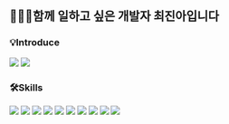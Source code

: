 ## 👩🏻‍💻함께 일하고 싶은 개발자 최진아입니다

### 💡Introduce
<a href="https://flower-vacation-498.notion.site/4b851f4fce6240dab99ea539208bacb3" target="_blank"><img src="https://img.shields.io/badge/Resume-000000?style=flat-square&logo=Notion&logoColor=white"/></a>
<a href="https://www.canva.com/design/DAFXbXXxmLo/5nOHrj0qSAQgpTvTCluG6A/view?utm_content=DAFXbXXxmLo&utm_campaign=designshare&utm_medium=link&utm_source=publishsharelink" target="_blank"><img src="https://img.shields.io/badge/Portfolio-00C4CC?style=flat-square&logo=Canva&logoColor=white"/></a>

### 🛠Skills
<div>
  <img src="https://img.shields.io/badge/React-61DAFB?style=flat-square&logo=React&logoColor=black"/>
  <img src="https://img.shields.io/badge/TypeScript-3178C6?style=flat-square&logo=TypeScript&logoColor=white"/></a>
  <img src="https://img.shields.io/badge/JavaScript-F7DF1E?style=flat-square&logo=JavaScript&logoColor=black"/></a>
  <img src="https://img.shields.io/badge/Spring-6DB33F?style=flat-square&logo=Spring&logoColor=white"/>
  <img src="https://img.shields.io/badge/SpringBoot-6DB33F?style=flat-square&logo=SpringBoot&logoColor=white"/>
  <img src="https://img.shields.io/badge/jQuery-0769AD?style=flat-square&logo=jQuery&logoColor=white">
  <img src="https://img.shields.io/badge/mySQL-4479A1?style=flat-square&logo=mysql&logoColor=white">
  <img src="https://img.shields.io/badge/gitHub-181717?style=flat-square&logo=github&logoColor=white">
  <img src="https://img.shields.io/badge/gitLab-FC6D26?style=flat-square&logo=GitLab&logoColor=white">
  <img src="https://img.shields.io/badge/git-F05032?style=flat-square&logo=git&logoColor=white">
</div>


